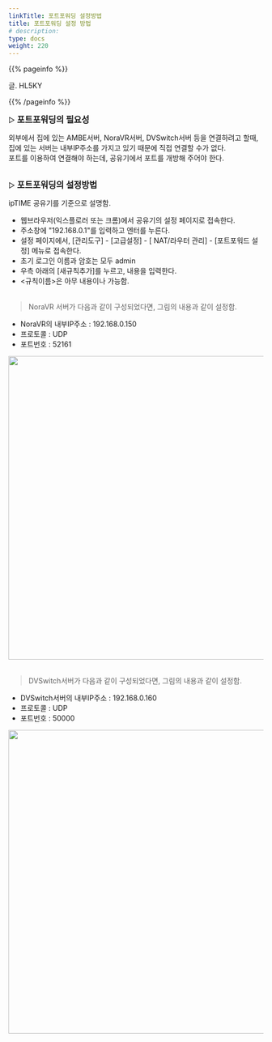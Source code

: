 ```yaml
---
linkTitle: 포트포워딩 설정방법
title: 포트포워딩 설정 방법
# description:
type: docs
weight: 220
---
```


{{% pageinfo %}}

글. HL5KY

{{% /pageinfo %}}


▷ <b><span style="font-size:120%">포트포워딩의 필요성</span></b>

외부에서 집에 있는 AMBE서버, NoraVR서버, DVSwitch서버 등을 연결하려고 할때,<br>
집에 있는 서버는 내부IP주소를 가지고 있기 때문에 직접 연결할 수가 없다.<br>
포트를 이용하여 연결해야 하는데, 공유기에서 포트를 개방해 주어야 한다.
<br><br>

▷ <b><span style="font-size:120%">포트포워딩의 설정방법</span></b>

ipTIME 공유기를 기준으로 설명함.<br>

- 웹브라우저(익스플로러 또는 크롬)에서 공유기의 설정 페이지로 접속한다.
- 주소창에 "192.168.0.1"를 입력하고 엔터를 누른다.
- 설정 페이지에서, [관리도구] - [고급설정] - [ NAT/라우터 관리] - [포트포워드 설정] 메뉴로 접속한다.
- 초기 로그인 이름과 암호는 모두 admin
- 우측 아래의 [새규칙추가]를 누르고, 내용을 입력한다.
- <규칙이름>은 아무 내용이나 가능함.
<br><br>

> NoraVR 서버가 다음과 같이 구성되었다면, 그림의 내용과 같이 설정함.<br>
- NoraVR의 내부IP주소 : 192.168.0.150<br>
- 프로토콜 : UDP<br>
- 포트번호 : 52161<br>

<img src="/networks/img/PortF_1.png" style="width:850px;height:600"><br><br>

> DVSwitch서버가 다음과 같이 구성되었다면, 그림의 내용과 같이 설정함.<br>
- DVSwitch서버의 내부IP주소 : 192.168.0.160
- 프로토콜 : UDP
- 포트번호 : 50000

<img src="/networks/img/PortF_2.png" style="width:600px;height:600"><br><br>